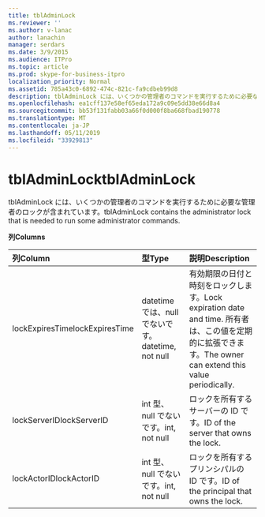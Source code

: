 ```yaml
---
title: tblAdminLock
ms.reviewer: ''
ms.author: v-lanac
author: lanachin
manager: serdars
ms.date: 3/9/2015
ms.audience: ITPro
ms.topic: article
ms.prod: skype-for-business-itpro
localization_priority: Normal
ms.assetid: 785a43c0-6892-474c-821c-fa9cdbeb99d8
description: tblAdminLock には、いくつかの管理者のコマンドを実行するために必要な管理者のロックが含まれています。
ms.openlocfilehash: ea1cff137e58ef65eda172a9c09e5dd38e66d8a4
ms.sourcegitcommit: bb53f131fabb03a66f0d000f8ba668fbad190778
ms.translationtype: MT
ms.contentlocale: ja-JP
ms.lasthandoff: 05/11/2019
ms.locfileid: "33929813"
---
```

# <a name="tbladminlock"></a><span data-ttu-id="66b79-103">tblAdminLock</span><span class="sxs-lookup"><span data-stu-id="66b79-103">tblAdminLock</span></span>
 
<span data-ttu-id="66b79-104">tblAdminLock には、いくつかの管理者のコマンドを実行するために必要な管理者のロックが含まれています。</span><span class="sxs-lookup"><span data-stu-id="66b79-104">tblAdminLock contains the administrator lock that is needed to run some administrator commands.</span></span>
  
<span data-ttu-id="66b79-105">**列**</span><span class="sxs-lookup"><span data-stu-id="66b79-105">**Columns**</span></span>

|<span data-ttu-id="66b79-106">**列**</span><span class="sxs-lookup"><span data-stu-id="66b79-106">**Column**</span></span>|<span data-ttu-id="66b79-107">**型**</span><span class="sxs-lookup"><span data-stu-id="66b79-107">**Type**</span></span>|<span data-ttu-id="66b79-108">**説明**</span><span class="sxs-lookup"><span data-stu-id="66b79-108">**Description**</span></span>|
|:-----|:-----|:-----|
|<span data-ttu-id="66b79-109">lockExpiresTime</span><span class="sxs-lookup"><span data-stu-id="66b79-109">lockExpiresTime</span></span>  <br/> |<span data-ttu-id="66b79-110">datetime では、null でないです。</span><span class="sxs-lookup"><span data-stu-id="66b79-110">datetime, not null</span></span>  <br/> |<span data-ttu-id="66b79-111">有効期限の日付と時刻をロックします。</span><span class="sxs-lookup"><span data-stu-id="66b79-111">Lock expiration date and time.</span></span> <span data-ttu-id="66b79-112">所有者は、この値を定期的に拡張できます。</span><span class="sxs-lookup"><span data-stu-id="66b79-112">The owner can extend this value periodically.</span></span>  <br/> |
|<span data-ttu-id="66b79-113">lockServerID</span><span class="sxs-lookup"><span data-stu-id="66b79-113">lockServerID</span></span>  <br/> |<span data-ttu-id="66b79-114">int 型、null でないです。</span><span class="sxs-lookup"><span data-stu-id="66b79-114">int, not null</span></span>  <br/> |<span data-ttu-id="66b79-115">ロックを所有するサーバーの ID です。</span><span class="sxs-lookup"><span data-stu-id="66b79-115">ID of the server that owns the lock.</span></span>  <br/> |
|<span data-ttu-id="66b79-116">lockActorID</span><span class="sxs-lookup"><span data-stu-id="66b79-116">lockActorID</span></span>  <br/> |<span data-ttu-id="66b79-117">int 型、null でないです。</span><span class="sxs-lookup"><span data-stu-id="66b79-117">int, not null</span></span>  <br/> |<span data-ttu-id="66b79-118">ロックを所有するプリンシパルの ID です。</span><span class="sxs-lookup"><span data-stu-id="66b79-118">ID of the principal that owns the lock.</span></span>  <br/> |
   

